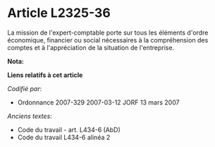 # Article L2325-36

La mission de l'expert-comptable porte sur tous les éléments d'ordre économique, financier ou social nécessaires à la
compréhension des comptes et à l'appréciation de la situation de l'entreprise.

**Nota:**



**Liens relatifs à cet article**

_Codifié par_:

  - Ordonnance 2007-329 2007-03-12 JORF 13 mars 2007

_Anciens textes_:

  - Code du travail - art. L434-6 (AbD)
  - Code du travail L434-6 alinéa 2
